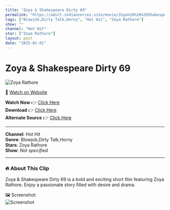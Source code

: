 ```yaml
---
title: "Zoya & Shakespeare Dirty 69"
permalink: "https://adult.indianseries.site/movie/Zoya%20%26%20Shakespeare%20Dirty%2069"
tags: ["Blowjob,Dirty Talk,Horny", "Hot Hit", "Zoya Rathore"]
show: ""
channel: "Hot Hit"
star: ["Zoya Rathore"]
layout: post
date: "2025-01-01"
---
```


# Zoya & Shakespeare Dirty 69

![Zoya Rathore](https://shorts.desisins.com/wp-content/uploads/2023/12/Zoya-and-Shakespeare-Horny-HotHit-DesiSins.com_.jpg)

🔗 [Watch on Website](https://adult.indianseries.site/movie/Zoya%20%26%20Shakespeare%20Dirty%2069)

**Watch Now** 👉 [Click Here](https://adult.indianseries.site/movie/Zoya%20%26%20Shakespeare%20Dirty%2069)  
**Download** 👉 [Click Here](https://adult.indianseries.site/movie/Zoya%20%26%20Shakespeare%20Dirty%2069)  
**Alternate Source** 👉 [Click Here](https://adult.indianseries.site/movie/Zoya%20%26%20Shakespeare%20Dirty%2069)

---

**Channel**: Hot Hit  
**Genre**: Blowjob,Dirty Talk,Horny  
**Stars**: Zoya Rathore  
**Show**: *Not specified*

---

### 🔥 About This Clip

Zoya & Shakespeare Dirty 69 is a bold and exciting short film featuring Zoya Rathore. Enjoy a passionate story filled with desire and drama.
 
🖼️ Screenshot:  
![Screenshot](https://shorts.desisins.com/wp-content/uploads/2023/12/Zoya-and-Shakespeare-Horny-HotHit-DesiSins.com_.jpg)
